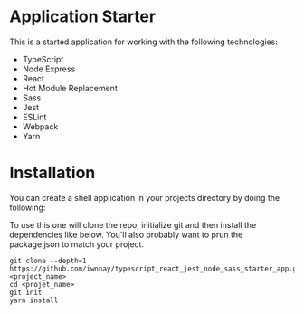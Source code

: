 # Application Starter

This is a started application for working with the following technologies:

* TypeScript
* Node Express
* React
* Hot Module Replacement
* Sass
* Jest
* ESLint
* Webpack
* Yarn

# Installation

You can create a shell application in your projects directory by doing the following:

To use this one will clone the repo, initialize git and then install the dependencies like below.
You'll also probably want to prun the package.json to match your project.

    git clone --depth=1 https://github.com/iwnnay/typescript_react_jest_node_sass_starter_app.git <project_name>
    cd <projet_name>
    git init
    yarn install
